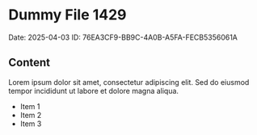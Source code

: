 # Dummy File 1429

Date: 2025-04-03
ID: 76EA3CF9-BB9C-4A0B-A5FA-FECB5356061A

## Content

Lorem ipsum dolor sit amet, consectetur adipiscing elit.
Sed do eiusmod tempor incididunt ut labore et dolore magna aliqua.

* Item 1
* Item 2
* Item 3

